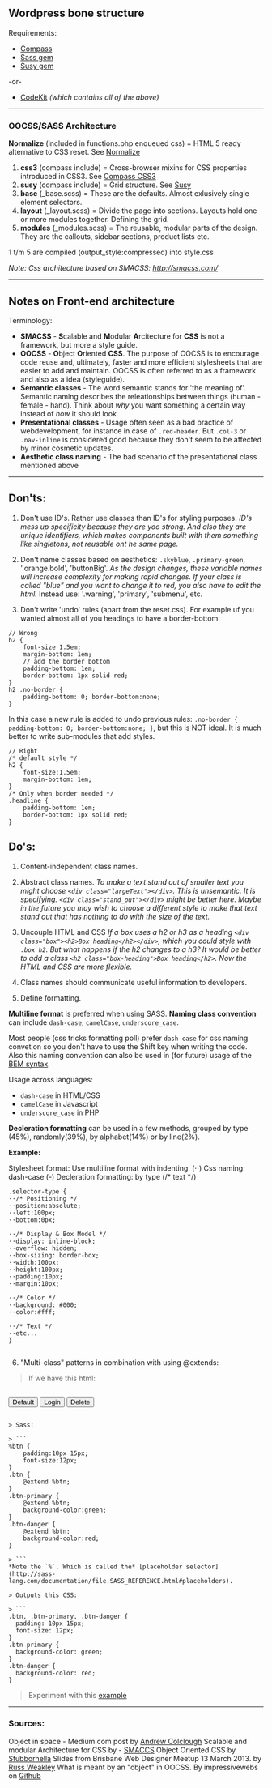 ## Wordpress bone structure

Requirements: 
+ [Compass](http://compass-style.org/) 
+ [Sass gem](http://rubygems.org/gems/sass) 
+ [Susy gem](http://rubygems.org/search?utf8=%E2%9C%93&query=susy)  

-or-

+ [CodeKit](http://incident57.com/codekit/) *(which contains all of the above)*


------------
### OOCSS/SASS Architecture

**Normalize** (included in functions.php enqueued css) = HTML 5 ready alternative to CSS reset. See [Normalize](http://necolas.github.io/normalize.css/)

1. **css3** (compass include) = Cross-browser mixins for CSS properties introduced in CSS3. See [Compass CSS3](http://compass-style.org/reference/compass/css3/)
2. **susy** (compass include) = Grid structure. See [Susy](http://susy.oddbird.net/guides/#start-basic)
3. **base** (_base.scss) = These are the defaults. Almost exlusively single element selectors.
4. **layout** (_layout.scss) = Divide the page into sections. Layouts hold one or more modules together. Defining the grid. 
5. **modules** (_modules.scss) = The reusable, modular parts of the design. They are the callouts, sidebar sections, product lists etc.

1 t/m 5 are compiled (output_style:compressed) into style.css

*Note: Css architecture based on SMACSS: http://smacss.com/*

------

## Notes on Front-end architecture

Terminology:
- **SMACSS** - **S**calable and **M**odular **A**rcitecture for **CSS** is not a framework, but more a style guide. 
- **OOCSS** - **O**bject **O**riented **CSS**. The purpose of OOCSS is to encourage code reuse and, ultimately, faster and more efficient stylesheets that are easier to add and maintain. OOCSS is often referred to as a framework and also as a idea (styleguide).
- **Semantic classes** - The word semantic stands for 'the meaning of'. Semantic naming describes the releationships between things (human - female - hand). Think about _why_ you want something a certain way instead of _how_ it should look.
- **Presentational classes** - Usage often seen as a bad practice of webdevelopment, for instance in case of `.red-header`. But `.col-3` or `.nav-inline` is considered good because they don't seem to be affected by minor cosmetic updates.
- **Aesthetic class naming** - The bad scenario of the presentational class mentioned above

---

## Don'ts:

1. Don't use ID's. Rather use classes than ID's for styling purposes. 
*ID's mess up specificity because they are yoo strong. And also they are unique identifiers, which makes components built with them something like singletons, not reusable ont he same page.*

2. Don't name classes based on aesthetics: `.skyblue`, `.primary-green`, '.orange.bold', 'buttonBig'. 
*As the design changes, these variable names will increase complexity for making rapid changes. If your class is called "blue" and you want to change it to red, you also have to edit the html.* 
Instead use: '.warning', 'primary', 'submenu', etc.
3. Don't write 'undo' rules (apart from the reset.css). For example uf you wanted almost all of you headings to have a border-bottom:

```
// Wrong
h2 {
	font-size 1.5em;
	margin-bottom: 1em;
	// add the border bottom
	padding-bottom: 1em;
	border-bottom: 1px solid red;
}
h2 .no-border { 
	padding-bottom: 0; border-bottom:none; 
}
```
In this case a new rule is added to undo previous rules: `.no-border { padding-bottom: 0; border-bottom:none; }`, but this is NOT ideal. It is much better to write sub-modules that add styles. 

```
// Right
/* default style */
h2 {
	font-size:1.5em;
	margin-bottom: 1em;
}
/* Only when border needed */
.headline {
	padding-bottom: 1em;
	border-bottom: 1px solid red;
}
```


## Do's:

1. Content-independent class names.

2. Abstract class names. 
*To make a text stand out of smaller text you might choose `<div class="largeText"></div>`. This is unsemantic. It is specifying. `<div class="stand_out"></div>` might be better here. Maybe in the future you may wish to choose a different style to make that text stand out that has nothing to do with the size of the text.*

3. Uncouple HTML and CSS 
*If a box uses a h2 or h3 as a heading `<div class="box"><h2>Box heading</h2></div>`, which you could style with `.box h2`. But what happens if the h2 changes to a h3? It would be better to add a class `<h2 class="box-heading">Box heading</h2>`. Now the HTML and CSS are more flexible.*

4. Class names should communicate useful information to developers.

5. Define formatting. 

**Multiline format** is preferred when using SASS. 
**Naming class convention** can include `dash-case`, `camelCase`, `underscore_case`. 

Most people (css tricks formatting poll) prefer `dash-case` for css naming convetion so you don't have to use the Shift key when writing the code. Also this naming convention can also be used in (for future) usage of the [BEM syntax](http://csswizardry.com/2013/01/mindbemding-getting-your-head-round-bem-syntax/).

Usage across languages:
- `dash-case` in HTML/CSS
- `camelCase` in Javascript
- `underscore_case` in PHP 

**Decleration formatting** can be used in a few methods, grouped by type (45%), randomly(39%), by alphabet(14%) or by line(2%). 


**Example:**

Stylesheet format: Use multiline format with indenting. (⋅⋅)
Css naming: dash-case (-)
Decleration formatting: by type (/* text */)


```
.selector-type {
⋅⋅/* Positioning */
⋅⋅position:absolute;
⋅⋅left:100px;
⋅⋅bottom:0px;

⋅⋅/* Display & Box Model */
⋅⋅display: inline-block;
⋅⋅overflow: hidden;
⋅⋅box-sizing: border-box;
⋅⋅width:100px;
⋅⋅height:100px;
⋅⋅padding:10px;
⋅⋅margin:10px;

⋅⋅/* Color */
⋅⋅background: #000;
⋅⋅color:#fff;

⋅⋅/* Text */
⋅⋅etc...
}


```

6. "Multi-class" patterns in combination with using @extends:

> If we have this html:

> ```
<button class="btn">Default</button>
<button class="btn-primary">Login</button>
<button class="btn-danger">Delete</button>
```

> Sass:

> ```
%btn {
    padding:10px 15px;
    font-size:12px;
}
.btn {
    @extend %btn;
}
.btn-primary {
    @extend %btn;
    background-color:green;
}
.btn-danger {
    @extend %btn;
    background-color:red;
}

> ```
*Note the `%`. Which is called the* [placeholder selector](http://sass-lang.com/documentation/file.SASS_REFERENCE.html#placeholders).

> Outputs this CSS:

> ```
.btn, .btn-primary, .btn-danger {
  padding: 10px 15px;
  font-size: 12px;
}
.btn-primary {
  background-color: green;
}
.btn-danger {
  background-color: red;
}
```
> Experiment with this [example](http://sassmeister.com/gist/7083618)


---

### Sources:

Object in space - Medium.com post by [Andrew Colclough](https://medium.com/objects-in-space/f6f404727)
Scalable and modular Architecture for CSS by - [SMACCS](http://smacss.com/)
Object Oriented CSS by [Stubbornella](https://github.com/stubbornella/oocss/wiki)
Slides from Brisbane Web Designer Meetup 13 March 2013. by [Russ Weakley](http://www.slideshare.net/maxdesign/css-oocss-and-smacss)
What is meant by an "object" in OOCSS. By impressivewebs on [Github](https://github.com/stubbornella/oocss/wiki/FAQ) 



